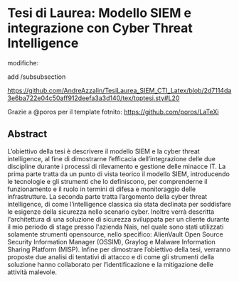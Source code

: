 # Tesi di Laurea: Modello SIEM e integrazione con Cyber Threat Intelligence

modifiche:

add /subsubsection

https://github.com/AndreAzzalin/TesiLaurea_SIEM_CTI_Latex/blob/2d7114da3e6ba722e04c50aff912deefa3a3d140/tex/toptesi.sty#L20

Grazie a @poros per il template fotnito: https://github.com/poros/LaTeXi

## Abstract

L’obiettivo della tesi è descrivere il modello SIEM e la cyber threat intelligence, al fine di dimostrarne l’efficacia dell’integrazione delle due discipline durante i processi di rilevamento e gestione delle minacce IT.
La prima parte tratta da un punto di vista teorico il modello SIEM, introducendo le tecnologie e gli strumenti che lo definiscono, per comprenderne il funzionamento e il ruolo in termini di difesa e monitoraggio delle infrastrutture.
La seconda parte tratta l’argomento della cyber threat intelligence, di come l’intelligence classica sia stata declinata per soddisfare le esigenze della sicurezza nello scenario cyber.
Inoltre verrà descritta l'architettura di una soluzione di sicurezza sviluppata per un cliente durante il mio periodo di stage presso l'azienda Nais, nel quale sono stati utilizzati solamente strumenti opensource, nello specifico: AlienVault Open Source Security Information Manager (OSSIM), Graylog e Malware Information Sharing Platform (MISP). Infine per dimostrare l’obiettivo della tesi, verranno proposte due analisi di tentativi di attacco e di come gli strumenti della soluzione hanno collaborato per l’identificazione e la mitigazione delle attività malevole.
